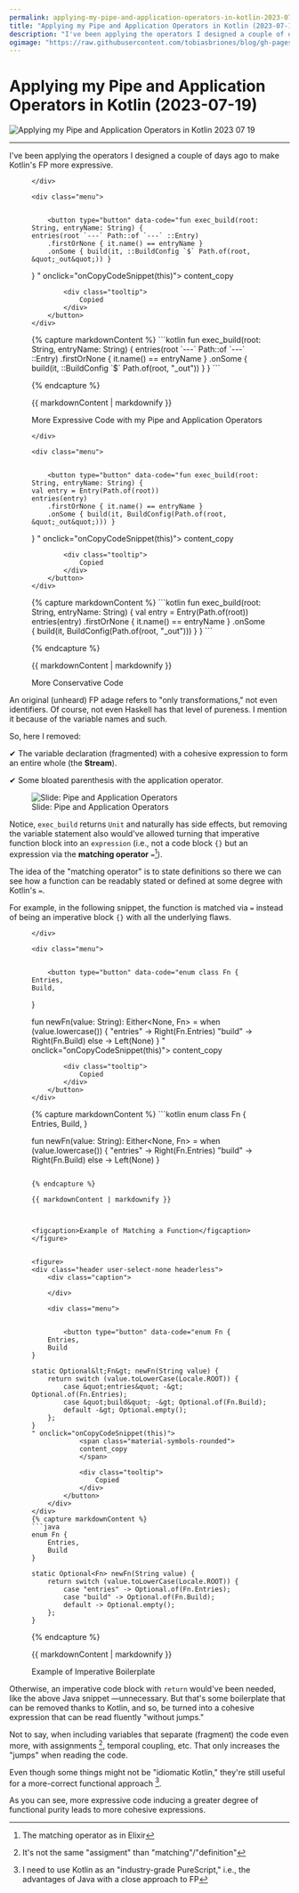 ```yaml
---
permalink: applying-my-pipe-and-application-operators-in-kotlin-2023-07-19
title: "Applying my Pipe and Application Operators in Kotlin (2023-07-19)"
description: "I've been applying the operators I designed a couple of days ago to make Kotlin's FP more expressive."
ogimage: "https://raw.githubusercontent.com/tobiasbriones/blog/gh-pages/applying-my-pipe-and-application-operators-in-kotlin-2023-07-19/P:\tobiasbriones\blog\swe\design\cs\fp\kotlin\fp-in-kotlin\applying-my-pipe-and-application-operators-in-kotlin-2023-07-19\applying-my-pipe-and-application-operators-in-kotlin-2023-07-19.png"
---
```



<!-- Copyright (c) 2023 Tobias Briones. All rights reserved. -->
<!-- SPDX-License-Identifier: CC-BY-4.0 -->
<!-- This file is part of https://github.com/tobiasbriones/blog -->

# Applying my Pipe and Application Operators in Kotlin (2023-07-19)

<img src="applying-my-pipe-and-application-operators-in-kotlin-2023-07-19.png" alt="Applying my Pipe and Application Operators in Kotlin 2023 07 19" />

---

I've been applying the operators I designed a couple of days ago to make
Kotlin's FP more expressive.


<figure>
<div class="header user-select-none headerless">
    <div class="caption">
        
    </div>

    <div class="menu">
        

        <button type="button" data-code="fun exec_build(root: String, entryName: String) {
    entries(root `---` Path::of `---` ::Entry)
        .firstOrNone { it.name() == entryName }
        .onSome { build(it, ::BuildConfig `$` Path.of(root, &quot;_out&quot;)) }
}
" onclick="onCopyCodeSnippet(this)">
            <span class="material-symbols-rounded">
            content_copy
            </span>

            <div class="tooltip">
                Copied
            </div>
        </button>
    </div>
</div>
{% capture markdownContent %}
```kotlin
fun exec_build(root: String, entryName: String) {
    entries(root `---` Path::of `---` ::Entry)
        .firstOrNone { it.name() == entryName }
        .onSome { build(it, ::BuildConfig `$` Path.of(root, "_out")) }
}
```

{% endcapture %}

{{ markdownContent | markdownify }}



<figcaption>More Expressive Code with my Pipe and Application Operators</figcaption>
</figure>


<figure>
<div class="header user-select-none headerless">
    <div class="caption">
        
    </div>

    <div class="menu">
        

        <button type="button" data-code="fun exec_build(root: String, entryName: String) {
    val entry = Entry(Path.of(root))
    entries(entry)
        .firstOrNone { it.name() == entryName }
        .onSome { build(it, BuildConfig(Path.of(root, &quot;_out&quot;))) }
}
" onclick="onCopyCodeSnippet(this)">
            <span class="material-symbols-rounded">
            content_copy
            </span>

            <div class="tooltip">
                Copied
            </div>
        </button>
    </div>
</div>
{% capture markdownContent %}
```kotlin
fun exec_build(root: String, entryName: String) {
    val entry = Entry(Path.of(root))
    entries(entry)
        .firstOrNone { it.name() == entryName }
        .onSome { build(it, BuildConfig(Path.of(root, "_out"))) }
}
```

{% endcapture %}

{{ markdownContent | markdownify }}



<figcaption>More Conservative Code</figcaption>
</figure>

An original (unheard) FP adage refers to "only transformations," not even
identifiers. Of course, not even Haskell has that level of pureness. I mention
it because of the variable names and such.

So, here I removed:

✔ The variable declaration (fragmented) with a cohesive expression to form an
entire whole (the **Stream**).

✔ Some bloated parenthesis with the application operator.

<figure>
    <img src="slide-_-pipe-and-application-operators.png" alt="Slide: Pipe and Application Operators" />
    <figcaption>Slide: Pipe and Application Operators</figcaption>
</figure>

Notice, `exec_build` returns `Unit` and naturally has side effects, but removing
the variable statement also would've allowed turning that imperative function
block into an `expression` (i.e., not a code block `{}` but an expression via
the **matching operator** `=`[^1]).

[^1]: The matching operator as in Elixir

The idea of the "matching operator" is to state definitions so there we can see
how a function can be readably stated or defined at some degree with Kotlin's
`=`.

For example, in the following snippet, the function is matched via `=` instead
of being an imperative block `{}` with all the underlying flaws.


<figure>
<div class="header user-select-none headerless">
    <div class="caption">
        
    </div>

    <div class="menu">
        

        <button type="button" data-code="enum class Fn {
    Entries,
    Build,
}

fun newFn(value: String): Either&lt;None, Fn&gt; = when (value.lowercase()) {
    &quot;entries&quot; -&gt; Right(Fn.Entries)
    &quot;build&quot; -&gt; Right(Fn.Build)
    else -&gt; Left(None)
}
" onclick="onCopyCodeSnippet(this)">
            <span class="material-symbols-rounded">
            content_copy
            </span>

            <div class="tooltip">
                Copied
            </div>
        </button>
    </div>
</div>
{% capture markdownContent %}
```kotlin
enum class Fn {
    Entries,
    Build,
}

fun newFn(value: String): Either<None, Fn> = when (value.lowercase()) {
    "entries" -> Right(Fn.Entries)
    "build" -> Right(Fn.Build)
    else -> Left(None)
}
```

{% endcapture %}

{{ markdownContent | markdownify }}



<figcaption>Example of Matching a Function</figcaption>
</figure>


<figure>
<div class="header user-select-none headerless">
    <div class="caption">
        
    </div>

    <div class="menu">
        

        <button type="button" data-code="enum Fn {
    Entries,
    Build
}

static Optional&lt;Fn&gt; newFn(String value) {
    return switch (value.toLowerCase(Locale.ROOT)) {
        case &quot;entries&quot; -&gt; Optional.of(Fn.Entries);
        case &quot;build&quot; -&gt; Optional.of(Fn.Build);
        default -&gt; Optional.empty();
    };
}
" onclick="onCopyCodeSnippet(this)">
            <span class="material-symbols-rounded">
            content_copy
            </span>

            <div class="tooltip">
                Copied
            </div>
        </button>
    </div>
</div>
{% capture markdownContent %}
```java
enum Fn {
    Entries,
    Build
}

static Optional<Fn> newFn(String value) {
    return switch (value.toLowerCase(Locale.ROOT)) {
        case "entries" -> Optional.of(Fn.Entries);
        case "build" -> Optional.of(Fn.Build);
        default -> Optional.empty();
    };
}
```

{% endcapture %}

{{ markdownContent | markdownify }}



<figcaption>Example of Imperative Boilerplate</figcaption>
</figure>

Otherwise, an imperative code block with `return` would've been needed, like the
above Java snippet —unnecessary. But that's some boilerplate that can be
removed thanks to Kotlin, and so, be turned into a cohesive expression that can
be read fluently "without jumps."

Not to say, when including variables that separate (fragment) the code even
more, with assignments [^2], temporal coupling, etc. That only increases the
"jumps" when reading the code.

[^2]: It's not the same "assigment" than "matching"/"definition"

Even though some things might not be "idiomatic Kotlin," they're still useful
for a more-correct functional approach [^3].

[^3]: I need to use Kotlin as an "industry-grade PureScript," i.e., the
    advantages of Java with a close approach to FP

As you can see, more expressive code inducing a greater degree of functional
purity leads to more cohesive expressions.





